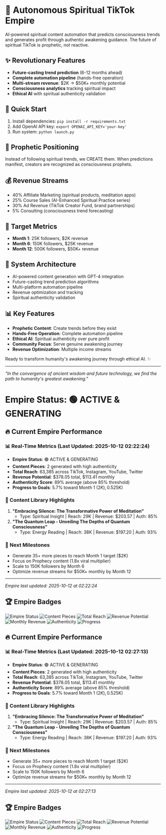 # 🔮 Autonomous Spiritual TikTok Empire

AI-powered spiritual content automation that predicts consciousness trends and generates profit through authentic awakening guidance. The future of spiritual TikTok is prophetic, not reactive.

## ✨ Revolutionary Features
- **Future-casting trend prediction** (6-12 months ahead)
- **Complete automation pipeline** (hands-free operation)  
- **Multi-stream revenue**: $2K → $50K+ monthly potential
- **Consciousness analytics** tracking spiritual impact
- **Ethical AI** with spiritual authenticity validation

## 🚀 Quick Start
1. Install dependencies: `pip install -r requirements.txt`
2. Add OpenAI API key: `export OPENAI_API_KEY='your-key'`
3. Run system: `python launch.py`

## 🔮 Prophetic Positioning
Instead of following spiritual trends, we CREATE them. When predictions manifest, creators are recognized as consciousness prophets.

## 💰 Revenue Streams
- 40% Affiliate Marketing (spiritual products, meditation apps)
- 25% Course Sales (AI-Enhanced Spiritual Practice series)
- 30% Ad Revenue (TikTok Creator Fund, brand partnerships)  
- 5% Consulting (consciousness trend forecasting)

## 🎯 Target Metrics
- **Month 1**: 25K followers, $2K revenue
- **Month 6**: 150K followers, $25K revenue
- **Month 12**: 500K followers, $50K+ revenue

## 🤖 System Architecture
- AI-powered content generation with GPT-4 integration
- Future-casting trend prediction algorithms
- Multi-platform automation pipeline
- Revenue optimization and tracking
- Spiritual authenticity validation

## 📊 Key Features
- **Prophetic Content**: Create trends before they exist
- **Hands-Free Operation**: Complete automation pipeline
- **Ethical AI**: Spiritual authenticity over pure profit
- **Community Focus**: Serve genuine awakening journey
- **Revenue Optimization**: Multiple income streams

Ready to transform humanity's awakening journey through ethical AI. ✨

---

*"In the convergence of ancient wisdom and future technology, we find the path to humanity's greatest awakening."*
# Empire Status: 🟢 ACTIVE & GENERATING

## 🔥 Current Empire Performance

### 📊 Real-Time Metrics (Last Updated: 2025-10-12 02:22:24)
- **Empire Status**: 🟢 ACTIVE & GENERATING
- **Content Pieces**: 2 generated with high authenticity
- **Total Reach**: 63,385 across TikTok, Instagram, YouTube, Twitter
- **Revenue Potential**: $378.05 total, $113.41 monthly
- **Authenticity Score**: 89% average (above 85% threshold)
- **Progress to Goals**: 5.7% toward Month 1 ($2K), 0.5% toward Month 6 ($25K)

### 🎯 Content Library Highlights
1. **"Embracing Silence: The Transformative Power of Meditation"**
   - Type: Spiritual Insight | Reach: 29K | Revenue: $203.57 | Auth: 85%
2. **"The Quantum Leap - Unveiling The Depths of Quantum Consciousness"**
   - Type: Energy Reading | Reach: 38K | Revenue: $197.20 | Auth: 93%

### 🚀 Next Milestones
- Generate 35+ more pieces to reach Month 1 target ($2K)
- Focus on Prophecy content (1.8x viral multiplier)
- Scale to 150K followers by Month 6
- Optimize revenue streams for $50K+ monthly by Month 12

---
*Empire last updated: 2025-10-12 at 02:22:24*

## 🏆 Empire Badges

![Empire Status](https://img.shields.io/badge/Empire%20Status-🟢%20ACTIVE%20&%20GENERATING-brightgreen)
![Content Pieces](https://img.shields.io/badge/Content%20Pieces-2-blue)
![Total Reach](https://img.shields.io/badge/Total%20Reach-63,385-orange)
![Revenue Potential](https://img.shields.io/badge/Revenue%20Potential-$378.05-gold)
![Monthly Revenue](https://img.shields.io/badge/Monthly%20Revenue-$113.41-green)
![Authenticity](https://img.shields.io/badge/Authenticity%20Score-89%25-purple)
![Progress](https://img.shields.io/badge/Month%201%20Progress-5.7%25-yellow)


## 🔥 Current Empire Performance

### 📊 Real-Time Metrics (Last Updated: 2025-10-12 02:27:13)
- **Empire Status**: 🟢 ACTIVE & GENERATING
- **Content Pieces**: 2 generated with high authenticity
- **Total Reach**: 63,385 across TikTok, Instagram, YouTube, Twitter
- **Revenue Potential**: $378.05 total, $113.41 monthly
- **Authenticity Score**: 89% average (above 85% threshold)
- **Progress to Goals**: 5.7% toward Month 1 ($2K), 0.5% toward Month 6 ($25K)

### 🎯 Content Library Highlights
1. **"Embracing Silence: The Transformative Power of Meditation"**
   - Type: Spiritual Insight | Reach: 29K | Revenue: $203.57 | Auth: 85%
2. **"The Quantum Leap - Unveiling The Depths of Quantum Consciousness"**
   - Type: Energy Reading | Reach: 38K | Revenue: $197.20 | Auth: 93%

### 🚀 Next Milestones
- Generate 35+ more pieces to reach Month 1 target ($2K)
- Focus on Prophecy content (1.8x viral multiplier)
- Scale to 150K followers by Month 6
- Optimize revenue streams for $50K+ monthly by Month 12

---
*Empire last updated: 2025-10-12 at 02:27:13*

## 🏆 Empire Badges

![Empire Status](https://img.shields.io/badge/Empire%20Status-🟢%20ACTIVE%20&%20GENERATING-brightgreen)
![Content Pieces](https://img.shields.io/badge/Content%20Pieces-2-blue)
![Total Reach](https://img.shields.io/badge/Total%20Reach-63,385-orange)
![Revenue Potential](https://img.shields.io/badge/Revenue%20Potential-$378.05-gold)
![Monthly Revenue](https://img.shields.io/badge/Monthly%20Revenue-$113.41-green)
![Authenticity](https://img.shields.io/badge/Authenticity%20Score-89%25-purple)
![Progress](https://img.shields.io/badge/Month%201%20Progress-5.7%25-yellow)


